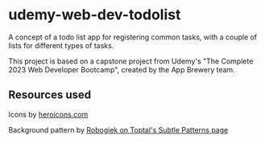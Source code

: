 # udemy-web-dev-todolist
A concept of a todo list app for registering common tasks, with a couple of lists for different types of tasks. 

This project is based on a capstone project from Udemy's "The Complete 2023 Web Developer Bootcamp", created by the App Brewery team.

## Resources used

Icons by [heroicons.com](https://heroicons.com)

Background pattern by [Robogiek on Toptal's Subtle Patterns page](https://www.toptal.com/designers/subtlepatterns/interlaced/)